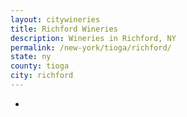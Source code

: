 ```yaml
---
layout: citywineries
title: Richford Wineries
description: Wineries in Richford, NY
permalink: /new-york/tioga/richford/
state: ny
county: tioga
city: richford
---
```

-

